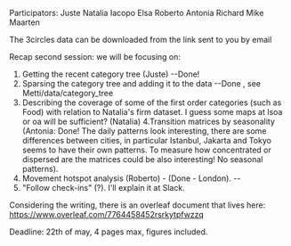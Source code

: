 Participators: 
Juste
Natalia
Iacopo
Elsa
Roberto
Antonia
Richard
Mike
Maarten

The 3circles data can be downloaded from the link sent to you by email

Recap second session: we will be focusing on: 

1. Getting the recent category tree (Juste)  --Done! 
2. Sparsing the category tree and adding it to the data --Done , see Metti/data/category_tree
3. Describing the coverage of some of the first order categories (such as Food) with relation to Natalia's firm dataset. I guess some maps at lsoa or oa will be sufficient? (Natalia)
4.Transition matrices by seasonality (Antonia: Done! The daily patterns look interesting, there are some differences between cities, in particular Istanbul, Jakarta and Tokyo seems to have their own patterns. To measure how concentrated or dispersed are the matrices could be also interesting! No seasonal patterns).
5. Movement hotspot analysis (Roberto) - (Done - London). 
--
6. "Follow check-ins" (?). I'll explain it at Slack.

Considering the writing, there is an overleaf document that lives here: 
https://www.overleaf.com/7764458452rsrkytpfwzzq

Deadline: 22th of may, 4 pages max, figures included. 


